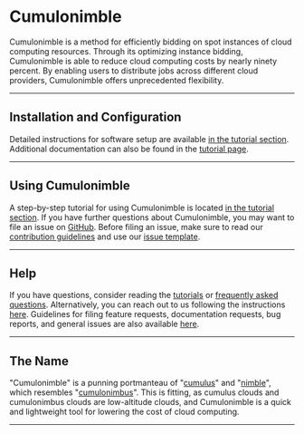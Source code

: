 # Cumulonimble

Cumulonimble is a method for efficiently bidding on spot instances of cloud computing resources.
Through its optimizing instance bidding, Cumulonimble is able to reduce cloud computing costs by nearly ninety percent.
By enabling users to distribute jobs across different cloud providers, Cumulonimble offers unprecedented flexibility.

---

## Installation and Configuration

Detailed instructions for software setup are available [in the tutorial section](tutorials.md).
Additional documentation can also be found in the [tutorial page](tutorials.md).

---


## Using Cumulonimble

A step-by-step tutorial for using Cumulonimble is located [in the tutorial section](tutorials.md).
If you have further questions about Cumulonimble, you may want to file an issue on [GitHub](https://github.com/kosticlab/cumulonimble/).
Before filing an issue, make sure to read our [contribution guidelines](contributions.md) and use our [issue template](https://github.com/kosticlab/cumulonimble/blob/master/ISSUE_TEMPLATE.md).

---

##  Help

If you have questions, consider reading the [tutorials](tutorials.md) or [frequently asked questions](frequently_asked_questions.md).
Alternatively, you can reach out to us following the instructions [here](contributions.md).
Guidelines for filing feature requests, documentation requests, bug reports, and general issues are also available [here](contributions.md).

---

## The Name

"Cumulonimble" is a punning portmanteau of "[cumulus](https://en.wikipedia.org/wiki/Cumulus_cloud)" and "[nimble](https://www.google.com/search?q=define+nimble)", which resembles "[cumulonimbus](https://en.wikipedia.org/wiki/Cumulonimbus_cloud)".
This is fitting, as cumulus clouds and cumulonimbus clouds are low-altitude clouds, and Cumulonimble is a quick and lightweight tool for lowering the cost of cloud computing.

---
